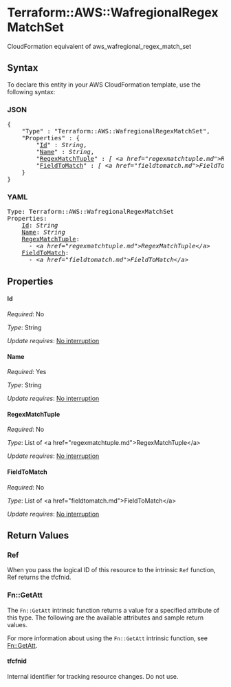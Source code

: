 # Terraform::AWS::WafregionalRegexMatchSet

CloudFormation equivalent of aws_wafregional_regex_match_set

## Syntax

To declare this entity in your AWS CloudFormation template, use the following syntax:

### JSON

<pre>
{
    "Type" : "Terraform::AWS::WafregionalRegexMatchSet",
    "Properties" : {
        "<a href="#id" title="Id">Id</a>" : <i>String</i>,
        "<a href="#name" title="Name">Name</a>" : <i>String</i>,
        "<a href="#regexmatchtuple" title="RegexMatchTuple">RegexMatchTuple</a>" : <i>[ &lt;a href=&#34;regexmatchtuple.md&#34;&gt;RegexMatchTuple&lt;/a&gt;, ... ]</i>,
        "<a href="#fieldtomatch" title="FieldToMatch">FieldToMatch</a>" : <i>[ &lt;a href=&#34;fieldtomatch.md&#34;&gt;FieldToMatch&lt;/a&gt;, ... ]</i>
    }
}
</pre>

### YAML

<pre>
Type: Terraform::AWS::WafregionalRegexMatchSet
Properties:
    <a href="#id" title="Id">Id</a>: <i>String</i>
    <a href="#name" title="Name">Name</a>: <i>String</i>
    <a href="#regexmatchtuple" title="RegexMatchTuple">RegexMatchTuple</a>: <i>
      - &lt;a href=&#34;regexmatchtuple.md&#34;&gt;RegexMatchTuple&lt;/a&gt;</i>
    <a href="#fieldtomatch" title="FieldToMatch">FieldToMatch</a>: <i>
      - &lt;a href=&#34;fieldtomatch.md&#34;&gt;FieldToMatch&lt;/a&gt;</i>
</pre>

## Properties

#### Id

_Required_: No

_Type_: String

_Update requires_: [No interruption](https://docs.aws.amazon.com/AWSCloudFormation/latest/UserGuide/using-cfn-updating-stacks-update-behaviors.html#update-no-interrupt)

#### Name

_Required_: Yes

_Type_: String

_Update requires_: [No interruption](https://docs.aws.amazon.com/AWSCloudFormation/latest/UserGuide/using-cfn-updating-stacks-update-behaviors.html#update-no-interrupt)

#### RegexMatchTuple

_Required_: No

_Type_: List of &lt;a href=&#34;regexmatchtuple.md&#34;&gt;RegexMatchTuple&lt;/a&gt;

_Update requires_: [No interruption](https://docs.aws.amazon.com/AWSCloudFormation/latest/UserGuide/using-cfn-updating-stacks-update-behaviors.html#update-no-interrupt)

#### FieldToMatch

_Required_: No

_Type_: List of &lt;a href=&#34;fieldtomatch.md&#34;&gt;FieldToMatch&lt;/a&gt;

_Update requires_: [No interruption](https://docs.aws.amazon.com/AWSCloudFormation/latest/UserGuide/using-cfn-updating-stacks-update-behaviors.html#update-no-interrupt)

## Return Values

### Ref

When you pass the logical ID of this resource to the intrinsic `Ref` function, Ref returns the tfcfnid.

### Fn::GetAtt

The `Fn::GetAtt` intrinsic function returns a value for a specified attribute of this type. The following are the available attributes and sample return values.

For more information about using the `Fn::GetAtt` intrinsic function, see [Fn::GetAtt](https://docs.aws.amazon.com/AWSCloudFormation/latest/UserGuide/intrinsic-function-reference-getatt.html).

#### tfcfnid

Internal identifier for tracking resource changes. Do not use.

